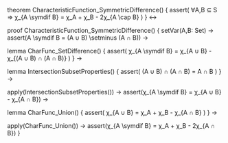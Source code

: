 theorem CharacteristicFunction_SymmetricDifference() {
  assert(
    ∀A,B ⊆ S ⇒ 
    χ_{A \symdif B} = χ_A + χ_B - 2χ_{A \cap B}
  )
} ↔

proof CharacteristicFunction_SymmetricDifference() {
  setVar(A,B: Set) →
  assert(A \symdif B = (A ∪ B) \setminus (A ∩ B)) →
  
  lemma CharFunc_SetDifference() {
    assert(
      χ_{A \symdif B} = χ_{A ∪ B} - χ_{(A ∪ B) ∩ (A ∩ B)}
    )
  } →
  
  lemma IntersectionSubsetProperties() {
    assert(
      (A ∪ B) ∩ (A ∩ B) = A ∩ B
    )
  } →
  
  apply(IntersectionSubsetProperties()) →
  assert(χ_{A \symdif B} = χ_{A ∪ B} - χ_{A ∩ B}) →
  
  lemma CharFunc_Union() {
    assert(
      χ_{A ∪ B} = χ_A + χ_B - χ_{A ∩ B}
    )
  } →
  
  apply(CharFunc_Union()) →
  assert(χ_{A \symdif B} = χ_A + χ_B - 2χ_{A ∩ B})
}